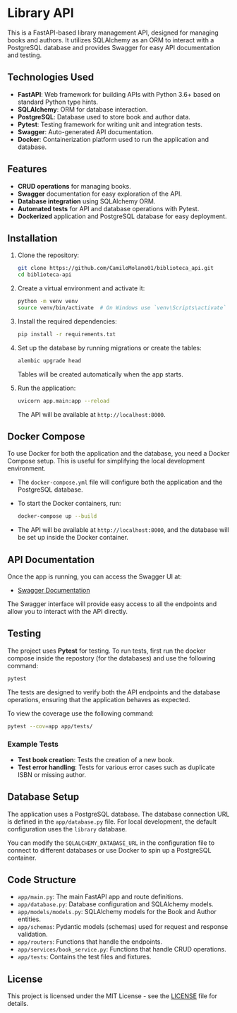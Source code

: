 # Library API

This is a FastAPI-based library management API, designed for managing books and authors. It utilizes SQLAlchemy as an ORM to interact with a PostgreSQL database and provides Swagger for easy API documentation and testing.

## Technologies Used

- **FastAPI**: Web framework for building APIs with Python 3.6+ based on standard Python type hints.
- **SQLAlchemy**: ORM for database interaction.
- **PostgreSQL**: Database used to store book and author data.
- **Pytest**: Testing framework for writing unit and integration tests.
- **Swagger**: Auto-generated API documentation.
- **Docker**: Containerization platform used to run the application and database.

## Features

- **CRUD operations** for managing books.
- **Swagger** documentation for easy exploration of the API.
- **Database integration** using SQLAlchemy ORM.
- **Automated tests** for API and database operations with Pytest.
- **Dockerized** application and PostgreSQL database for easy deployment.

## Installation

1. Clone the repository:

   ```bash
   git clone https://github.com/CamiloMolano01/biblioteca_api.git
   cd biblioteca-api
   ```

2. Create a virtual environment and activate it:

   ```bash
   python -m venv venv
   source venv/bin/activate  # On Windows use `venv\Scripts\activate`
   ```

3. Install the required dependencies:

   ```bash
   pip install -r requirements.txt
   ```

4. Set up the database by running migrations or create the tables:

   ```bash
   alembic upgrade head
   ```

   Tables will be created automatically when the app starts.

5. Run the application:

   ```bash
   uvicorn app.main:app --reload
   ```

   The API will be available at `http://localhost:8000`.

## Docker Compose

To use Docker for both the application and the database, you need a Docker Compose setup. This is useful for simplifying the local development environment.

- The `docker-compose.yml` file will configure both the application and the PostgreSQL database.

- To start the Docker containers, run:

  ```bash
  docker-compose up --build
  ```

- The API will be available at `http://localhost:8000`, and the database will be set up inside the Docker container.

## API Documentation

Once the app is running, you can access the Swagger UI at:

- [Swagger Documentation](http://localhost:8000/docs)

The Swagger interface will provide easy access to all the endpoints and allow you to interact with the API directly.

## Testing

The project uses **Pytest** for testing. To run tests, first run the docker compose inside the repostory (for the databases) and use the following command:

```bash
pytest
```

The tests are designed to verify both the API endpoints and the database operations, ensuring that the application behaves as expected.

To view the coverage use the following command:

```bash
pytest --cov=app app/tests/
```

### Example Tests

- **Test book creation**: Tests the creation of a new book.
- **Test error handling**: Tests for various error cases such as duplicate ISBN or missing author.

## Database Setup

The application uses a PostgreSQL database. The database connection URL is defined in the `app/database.py` file. For local development, the default configuration uses the `library` database.

You can modify the `SQLALCHEMY_DATABASE_URL` in the configuration file to connect to different databases or use Docker to spin up a PostgreSQL container.

## Code Structure

- `app/main.py`: The main FastAPI app and route definitions.
- `app/database.py`: Database configuration and SQLAlchemy models.
- `app/models/models.py`: SQLAlchemy models for the Book and Author entities.
- `app/schemas`: Pydantic models (schemas) used for request and response validation.
- `app/routers`: Functions that handle the endpoints.
- `app/services/book_service.py`: Functions that handle CRUD operations.
- `app/tests`: Contains the test files and fixtures.

## License

This project is licensed under the MIT License - see the [LICENSE](LICENSE) file for details.